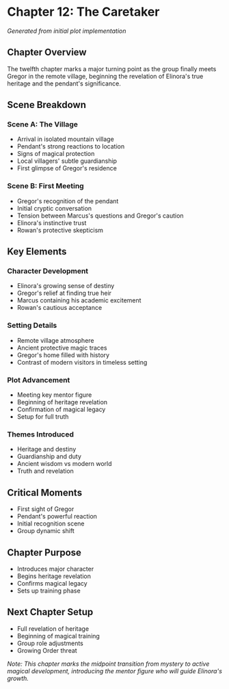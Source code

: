 # Chapter 12: The Caretaker
*Generated from initial plot implementation*

## Chapter Overview
The twelfth chapter marks a major turning point as the group finally meets Gregor in the remote village, beginning the revelation of Elinora's true heritage and the pendant's significance.

## Scene Breakdown

### Scene A: The Village
- Arrival in isolated mountain village
- Pendant's strong reactions to location
- Signs of magical protection
- Local villagers' subtle guardianship
- First glimpse of Gregor's residence

### Scene B: First Meeting
- Gregor's recognition of the pendant
- Initial cryptic conversation
- Tension between Marcus's questions and Gregor's caution
- Elinora's instinctive trust
- Rowan's protective skepticism

## Key Elements

### Character Development
- Elinora's growing sense of destiny
- Gregor's relief at finding true heir
- Marcus containing his academic excitement
- Rowan's cautious acceptance

### Setting Details
- Remote village atmosphere
- Ancient protective magic traces
- Gregor's home filled with history
- Contrast of modern visitors in timeless setting

### Plot Advancement
- Meeting key mentor figure
- Beginning of heritage revelation
- Confirmation of magical legacy
- Setup for full truth

### Themes Introduced
- Heritage and destiny
- Guardianship and duty
- Ancient wisdom vs modern world
- Truth and revelation

## Critical Moments
- First sight of Gregor
- Pendant's powerful reaction
- Initial recognition scene
- Group dynamic shift

## Chapter Purpose
- Introduces major character
- Begins heritage revelation
- Confirms magical legacy
- Sets up training phase

## Next Chapter Setup
- Full revelation of heritage
- Beginning of magical training
- Group role adjustments
- Growing Order threat

*Note: This chapter marks the midpoint transition from mystery to active magical development, introducing the mentor figure who will guide Elinora's growth.*
